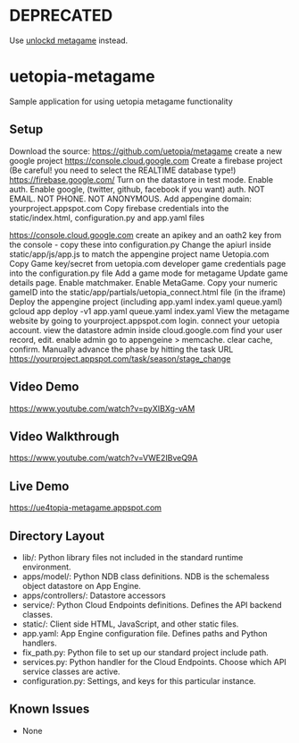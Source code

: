 # DEPRECATED

Use [unlockd metagame](https://github.com/unlockd-gg/metagame) instead.

uetopia-metagame
======================

Sample application for using uetopia metagame functionality

## Setup

Download the source: https://github.com/uetopia/metagame
create a new google project
https://console.cloud.google.com
Create a firebase project (Be careful! you need to select the REALTIME database type!)
https://firebase.google.com/
Turn on the datastore in test mode.
Enable auth. Enable google, (twitter, github, facebook if you want) auth. NOT EMAIL. NOT PHONE. NOT ANONYMOUS.
Add appengine domain:  yourproject.appspot.com
Copy firebase credentials into the static/index.html, configuration.py and app.yaml files


https://console.cloud.google.com
create an apikey and an oath2 key from the console - copy these into configuration.py
Change the apiurl inside static/app/js/app.js to match the appengine project name
Uetopia.com
Copy Game key/secret from uetopia.com developer game credentials page into the configuration.py file
Add a game mode for metagame
Update game details page. Enable matchmaker. Enable MetaGame.
Copy your numeric gameID into the static/app/partials/uetopia_connect.html file (in the iframe)
Deploy the appengine project (including app.yaml index.yaml queue.yaml)
gcloud app deploy -v1 app.yaml queue.yaml index.yaml
View the metagame website by going to yourproject.appspot.com login. connect your uetopia account.
view the datastore admin inside cloud.google.com find your user record, edit. enable admin go to appengeine > memcache. clear cache, confirm.
Manually advance the phase by hitting the task URL
https://yourproject.appspot.com/task/season/stage_change


## Video Demo

https://www.youtube.com/watch?v=pyXIBXg-vAM

## Video Walkthrough

https://www.youtube.com/watch?v=VWE2IBveQ9A

## Live Demo

https://ue4topia-metagame.appspot.com

## Directory Layout

- lib/: Python library files not included in the standard runtime environment.
- apps/model/: Python NDB class definitions. NDB is the schemaless object datastore
  on App Engine.
- apps/controllers/: Datastore accessors
- service/: Python Cloud Endpoints definitions. Defines the API backend classes.
- static/: Client side HTML, JavaScript, and other static files.
- app.yaml: App Engine configuration file. Defines paths and Python handlers.
- fix_path.py: Python file to set up our standard project include path.
- services.py: Python handler for the Cloud Endpoints. Choose which API service
  classes are active.
- configuration.py: Settings, and keys for this particular instance.


## Known Issues
- None
